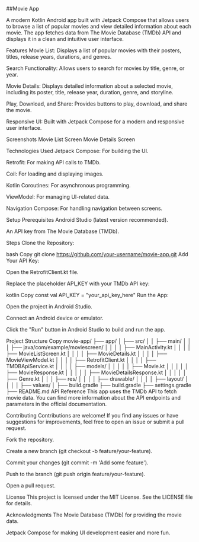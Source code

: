 ##Movie App

A modern Kotlin Android app built with Jetpack Compose that allows users to browse a list of popular movies and view detailed information about each movie. The app fetches data from The Movie Database (TMDb) API and displays it in a clean and intuitive user interface.

Features
Movie List: Displays a list of popular movies with their posters, titles, release years, durations, and genres.

Search Functionality: Allows users to search for movies by title, genre, or year.

Movie Details: Displays detailed information about a selected movie, including its poster, title, release year, duration, genre, and storyline.

Play, Download, and Share: Provides buttons to play, download, and share the movie.

Responsive UI: Built with Jetpack Compose for a modern and responsive user interface.

Screenshots
Movie List Screen
Movie Details Screen

Technologies Used
Jetpack Compose: For building the UI.

Retrofit: For making API calls to TMDb.

Coil: For loading and displaying images.

Kotlin Coroutines: For asynchronous programming.

ViewModel: For managing UI-related data.

Navigation Compose: For handling navigation between screens.

Setup
Prerequisites
Android Studio (latest version recommended).

An API key from The Movie Database (TMDb).

Steps
Clone the Repository:

bash
Copy
git clone https://github.com/your-username/movie-app.git
Add Your API Key:

Open the RetrofitClient.kt file.

Replace the placeholder API_KEY with your TMDb API key:

kotlin
Copy
const val API_KEY = "your_api_key_here"
Run the App:

Open the project in Android Studio.

Connect an Android device or emulator.

Click the "Run" button in Android Studio to build and run the app.

Project Structure
Copy
movie-app/
├── app/
│   ├── src/
│   │   ├── main/
│   │   │   ├── java/com/example/moviescreen/
│   │   │   │   ├── MainActivity.kt
│   │   │   │   ├── MovieListScreen.kt
│   │   │   │   ├── MovieDetails.kt
│   │   │   │   ├── MovieViewModel.kt
│   │   │   │   ├── RetrofitClient.kt
│   │   │   │   ├── TMDBApiService.kt
│   │   │   │   ├── models/
│   │   │   │   │   ├── Movie.kt
│   │   │   │   │   ├── MovieResponse.kt
│   │   │   │   │   ├── MovieDetailsResponse.kt
│   │   │   │   │   ├── Genre.kt
│   │   │   ├── res/
│   │   │   │   ├── drawable/
│   │   │   │   ├── layout/
│   │   │   │   ├── values/
│   ├── build.gradle
├── build.gradle
├── settings.gradle
├── README.md
API Reference
This app uses the TMDb API to fetch movie data. You can find more information about the API endpoints and parameters in the official documentation.

Contributing
Contributions are welcome! If you find any issues or have suggestions for improvements, feel free to open an issue or submit a pull request.

Fork the repository.

Create a new branch (git checkout -b feature/your-feature).

Commit your changes (git commit -m 'Add some feature').

Push to the branch (git push origin feature/your-feature).

Open a pull request.

License
This project is licensed under the MIT License. See the LICENSE file for details.

Acknowledgments
The Movie Database (TMDb) for providing the movie data.

Jetpack Compose for making UI development easier and more fun.

